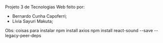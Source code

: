 Projeto 3 de Tecnologias Web feito por:
- Bernardo Cunha Capoferri;
- Lívia Sayuri Makuta;

Obs: coisas para instalar
npm install axios
npm install react-sound --save --legacy-peer-deps